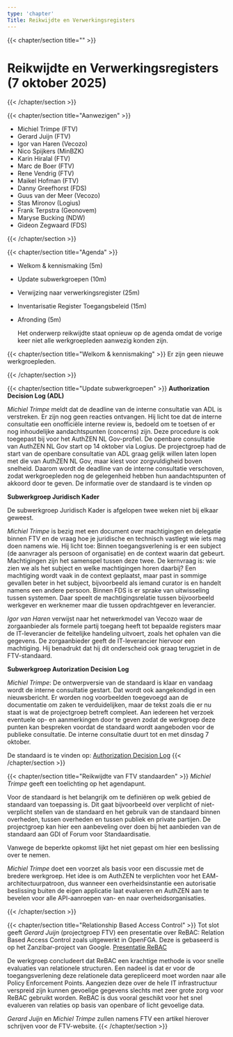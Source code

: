 ```yaml
---
type: 'chapter'
Title: Reikwijdte en Verwerkingsregisters
---
```

{{< chapter/section title="" >}}
# Reikwijdte en Verwerkingsregisters (7 oktober 2025)
{{< /chapter/section >}}

{{< chapter/section title="Aanwezigen" >}}
- Michiel Trimpe (FTV)
- Gerard Juijn (FTV)
- Igor van Haren (Vecozo)
- Nico Spijkers (MinBZK)
- Karin Hiralal (FTV)
- Marc de Boer (FTV)
- Rene Vendrig (FTV)
- Maikel Hofman (FTV)
- Danny Greefhorst (FDS)
- Guus van der Meer (Vecozo)
- Stas Mironov (Logius)
- Frank Terpstra (Geonovem)
- Maryse Bucking (NDW)
- Gideon Zegwaard (FDS)


{{< /chapter/section >}}

{{< chapter/section title="Agenda" >}}
- Welkom & kennismaking (5m)
- Update subwerkgroepen (10m)
- Verwijzing naar verwerkingsregister (25m)
- Inventarisatie Register Toegangsbeleid (15m)
- Afronding (5m)

  Het onderwerp reikwijdte staat opnieuw op de agenda omdat de vorige keer niet alle werkgroepleden aanwezig konden zijn. 

{{< chapter/section title="Welkom & kennismaking" >}}
Er zijn geen nieuwe werkgroepleden.

{{< /chapter/section >}}

{{< chapter/section title="Update subwerkgroepen" >}}
**Authorization Decision Log (ADL)**

*Michiel Trimpe* meldt dat de deadline van de interne consultatie van ADL is verstreken. Er zijn nog geen reacties ontvangen.
Hij licht toe dat de interne consultatie een onofficiële interne review is, bedoeld om te toetsen of er nog inhoudelijke aandachtspunten (concerns) zijn. Deze procedure is ook toegepast bij voor het AuthZEN NL Gov-profiel. De openbare consultatie van AuthZEN NL Gov start op 14 oktober via Logius. De projectgroep had de start van de openbare consultatie van ADL graag gelijk willen laten lopen met die van AuthZEN NL Gov, maar kiest voor zorgvuldigheid boven snelheid. Daarom wordt de deadline van de interne consultatie verschoven, zodat werkgroepleden nog de gelegenheid hebben hun aandachtspunten of akkoord door te geven.
De informatie over de standaard is te vinden op

**Subwerkgroep Juridisch Kader**

De subwerkgroep Juridisch Kader is afgelopen twee weken niet bij elkaar geweest. 

*Michiel Trimpe* is bezig met een document over machtigingen en delegatie binnen FTV en de vraag hoe je juridische en technisch vastlegt wie iets mag doen namens wie. Hij licht toe: Binnen toegangsverlening is er een subject (de aanvrager als persoon of organisatie) en de context waarin dat gebeurt. Machtigingen zijn het samenspel tussen deze twee. De kernvraag is: wie zien we als het subject en welke machtigingen horen daarbij? Een machtiging wordt vaak in de context geplaatst, maar past in sommige gevallen beter in het subject, bijvoorbeeld als iemand curator is en handelt namens een andere persoon. Binnen FDS is er sprake van uitwisseling tussen systemen. Daar speelt de machtigingsrelatie tussen bijvoorbeeld werkgever en werknemer maar die tussen opdrachtgever en leverancier.

*Igor van Haren* verwijst naar het netwerkmodel van Vecozo waar de zorgaanbieder als formele partij toegang heeft tot bepaalde registers maar de IT-leverancier de feitelijke handeling uitvoert, zoals het ophalen van die gegevens. De zorgaanbieder geeft de IT-leverancier hiervoor een machtiging. Hij benadrukt dat hij dit onderscheid ook graag terugziet in de FTV-standaard.

**Subwerkgroep Autorization Decision Log**

*Michiel Trimpe*: De ontwerpversie van de standaard is klaar en vandaag wordt de interne consultatie gestart. Dat wordt ook aangekondigd in een nieuwsbericht. Er worden nog voorbeelden toegevoegd aan de documentatie om zaken te verduidelijken, maar de tekst zoals die er nu staat is wat de projectgroep betreft compleet. Aan iedereen het verzoek eventuele op- en aanmerkingen door te geven zodat de werkgroep deze punten kan bespreken voordat de standaard wordt aangeboden voor de publieke consultatie. De interne consultatie duurt tot en met dinsdag 7 oktober. 

De standaard is te vinden op: [Authorization Decision Log](https://vng-realisatie.github.io/authorization-decision-log/)
{{< /chapter/section >}}

{{< chapter/section title="Reikwijdte van FTV standaarden" >}}
*Michiel Trimpe* geeft een toelichting op het agendapunt.

Voor de standaard is het belangrijk om te definiëren op welk gebied de standaard van toepassing is. Dit gaat bijvoorbeeld over verplicht of niet-verplicht stellen van de standaard en het gebruik van de standaard binnen overheden, tussen overheden en tussen publiek en private partijen. De projectgroep kan hier een aanbeveling over doen bij het aanbieden van de standaard aan GDI of Forum voor Standaardisatie. 

Vanwege de beperkte opkomst lijkt het niet gepast om hier een beslissing over te nemen.

*Michiel Trimpe* doet een voorzet als basis voor een discussie met de bredere werkgroep. Het idee is om AuthZEN te verplichten voor het EAM- architectuurpatroon, dus wanneer een overheidsinstantie een autorisatie beslissing buiten de eigen applicatie laat evalueren en AuthZEN aan te bevelen voor alle API-aanroepen van- en naar overheidsorganisaties. 

{{< /chapter/section >}}

{{< chapter/section title="Relationship Based Access Control" >}}
Tot slot geeft *Gerard Juijn* (projectgroep FTV) een presentatie over ReBAC: Relation Based Access Control zoals uitgewerkt in OpenFGA. Deze is gebaseerd is op het Zanzibar-project van Google.
[Presentatie ReBAC](/ftv/documents/20250909-rebac.odp)

De werkgroep concludeert dat ReBAC een krachtige methode is voor snelle evaluaties van relationele structuren. Een nadeel is dat er voor de toegangsverlening deze relationele data gerepliceerd moet worden naar alle Policy Enforcement Points. Aangezien deze over de hele IT infrastructuur verspreid zijn kunnen gevoelige gegevens slechts met zeer grote zorg voor ReBAC gebruikt worden. ReBAC is dus vooral geschikt voor het snel evalueren van relaties op basis van openbare of licht gevoelige data.

*Gerard Juijn* en *Michiel Trimpe* zullen namens FTV een artikel hierover schrijven voor de FTV-website. 
{{< /chapter/section >}}

